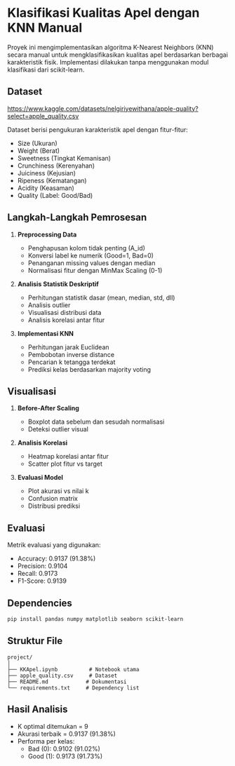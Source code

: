 # Klasifikasi Kualitas Apel dengan KNN Manual

Proyek ini mengimplementasikan algoritma K-Nearest Neighbors (KNN) secara manual untuk mengklasifikasikan kualitas apel berdasarkan berbagai karakteristik fisik. Implementasi dilakukan tanpa menggunakan modul klasifikasi dari scikit-learn.

## Dataset

https://www.kaggle.com/datasets/nelgiriyewithana/apple-quality?select=apple_quality.csv


Dataset berisi pengukuran karakteristik apel dengan fitur-fitur:

* Size (Ukuran)
* Weight (Berat)
* Sweetness (Tingkat Kemanisan)
* Crunchiness (Kerenyahan)
* Juiciness (Kejusian)
* Ripeness (Kematangan)
* Acidity (Keasaman)
* Quality (Label: Good/Bad)

## Langkah-Langkah Pemrosesan

1. **Preprocessing Data**
   * Penghapusan kolom tidak penting (A_id)
   * Konversi label ke numerik (Good=1, Bad=0)
   * Penanganan missing values dengan median
   * Normalisasi fitur dengan MinMax Scaling (0-1)

2. **Analisis Statistik Deskriptif**
   * Perhitungan statistik dasar (mean, median, std, dll)
   * Analisis outlier
   * Visualisasi distribusi data
   * Analisis korelasi antar fitur

3. **Implementasi KNN**
   * Perhitungan jarak Euclidean
   * Pembobotan inverse distance
   * Pencarian k tetangga terdekat
   * Prediksi kelas berdasarkan majority voting

## Visualisasi

1. **Before-After Scaling**
   * Boxplot data sebelum dan sesudah normalisasi
   * Deteksi outlier visual

2. **Analisis Korelasi**
   * Heatmap korelasi antar fitur
   * Scatter plot fitur vs target

3. **Evaluasi Model**
   * Plot akurasi vs nilai k
   * Confusion matrix
   * Distribusi prediksi

## Evaluasi

Metrik evaluasi yang digunakan:
* Accuracy:  0.9137 (91.38%)
* Precision: 0.9104
* Recall: 0.9173
* F1-Score: 0.9139

## Dependencies

```bash
pip install pandas numpy matplotlib seaborn scikit-learn
```

## Struktur File

```
project/
│
├── KKApel.ipynb          # Notebook utama
├── apple_quality.csv     # Dataset
├── README.md            # Dokumentasi
└── requirements.txt     # Dependency list
```

## Hasil Analisis

* K optimal ditemukan = 9
* Akurasi terbaik = 0.9137 (91.38%)
* Performa per kelas:
  * Bad (0): 0.9102 (91.02%)
  * Good (1): 0.9173 (91.73%)

